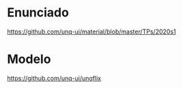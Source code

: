 # Enunciado

https://github.com/unq-ui/material/blob/master/TPs/2020s1

# Modelo

https://github.com/unq-ui/unqflix





